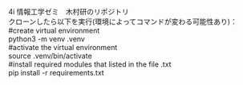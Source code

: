 4i 情報工学ゼミ　木村研のリポジトリ  
クローンしたら以下を実行(環境によってコマンドが変わる可能性あり)：  
#create virtual environment  
python3 -m venv .venv  
#activate the virtual environment  
source .venv/bin/activate  
#install required modules that listed in the file .txt  
pip install -r requirements.txt  
